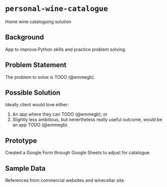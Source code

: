 # `personal-wine-catalogue`
Home wine cataloguing solution 


## Background

App to improve Python skills and practice problem solving. 

## Problem Statement

The problem to solve is TODO (@emmegb).

## Possible Solution

Ideally client would love either:
1. An app where they can TODO (@emmegb); or 
2. Slightly less ambitious, but nevertheless really useful outcome, would be an app TODO (@emmegb). 

## Prototype

Created a Google Form through Google Sheets to adjust for catalogue. 

## Sample Data

References from commercial websites and winecellar site. 
